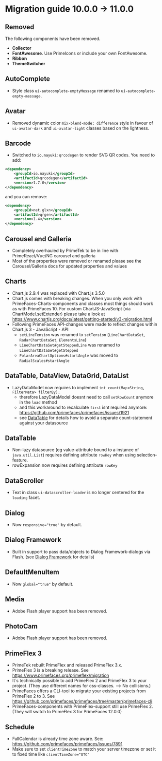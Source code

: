 # Migration guide 10.0.0 -> 11.0.0

## Removed
The following components have been removed.
  - **Collector**
  - **FontAwesome**. Use PrimeIcons or include your own FontAwesome.
  - **Ribbon**
  - **ThemeSwitcher**

## AutoComplete
  * Style class `ui-autocomplete-emptyMessage` renamed to `ui-autocomplete-empty-message`.

## Avatar
  * Removed dynamic color `mix-blend-mode: difference` style in favour of `ui-avatar-dark` and `ui-avatar-light` classes based on the lightness.

## Barcode
  * Switched to `io.nayuki:qrcodegen` to render SVG QR codes. You need to add:
```xml
<dependency>
    <groupId>io.nayuki</groupId>
    <artifactId>qrcodegen</artifactId>
    <version>1.7.0</version>
</dependency>
```
and you can remove:
```xml
<dependency>
    <groupId>net.glxn</groupId>
    <artifactId>qrgen</artifactId>
    <version>1.4</version>
</dependency>
```

## Carousel and Galleria
- Completely overhauled by PrimeTek to be in line with PrimeReact/Vue/NG carousel and galleria
- Most of the properties were removed or renamed please see the Carousel/Galleria docs for updated properties and values

## Charts
- Chart.js 2.9.4 was replaced with Chart.js 3.5.0
- Chart.js comes with breaking changes. When you only work with PrimeFaces-Charts-components and classes most things should work as with PrimeFaces 10.
  For custom ChartJS-JavaScript (via ChartModel.setExtender) please take a look at https://www.chartjs.org/docs/latest/getting-started/v3-migration.html
- Following PrimeFaces API-changes were made to reflect changes within Chart.js 3 - JavaScript - API
  - `setLineTension` was renamed to `setTension` (`LineChartDataSet`, `RadarChartDataSet`, `ElementsLine`)
  - `LineChartDataSet#getSteppedLine` was renamed to `LineChartDataSet#getStepped`
  - `PolarAreaChartOptions#startAngle` was moved to `RadialScales#startAngle`

## DataTable, DataView, DataGrid, DataList
- LazyDataModel now requires to implement `int count(Map<String, FilterMeta> filterBy);`
    - therefore LazyDataModel doesnt need to call `setRowCount` anymore in the `load` method
    - and this workaround to recalculate `first` isnt required anymore: https://github.com/primefaces/primefaces/issues/1921
    - see [DataTable](/components/datatable.md?id=lazy-loading) for details how to avoid a separate count-statement against your datasource

## DataTable 
- Non-lazy datasource (eg value-attribute bound to a instance of `java.util.List`) requires defining attribute `rowKey` when using selection-feature.
- rowExpansion now requires defining attribute `rowKey`

## DataScroller
- Text in class `ui-datascroller-loader` is no longer centered for the `loading` facet.

## Dialog
- Now `responsive="true"` by default.

## Dialog Framework
- Built in support to pass data/objects to Dialog Framework-dialogs via Flash. (see [Dialog Framework](/core/dialogframework?id=parent-page-to-dialog) for details)

## DefaultMenuItem
- Now `global="true"` by default.

## Media
- Adobe Flash player support has been removed.

## PhotoCam
- Adobe Flash player support has been removed.

## PrimeFlex 3
- PrimeTek rebuilt PrimeFlex and released PrimeFlex 3.x.
- PrimeFlex 3 is a breaking release. See https://www.primefaces.org/primeflex/migration
- It´s technically possible to add PrimeFlex 2 and PrimeFlex 3 to your project. (They use different names for css-classes. --> No collisions.)
- PrimeFaces offers a CLI-tool to migrate your existing projects from PrimeFlex 2 to 3. See https://github.com/primefaces/primefaces/tree/master/primefaces-cli
- PrimeFaces-components with PrimeFlex-support still use PrimeFlex 2. (They will switch to PrimeFlex 3 for PrimeFaces 12.0.0)

## Schedule
- FullCalendar is already time zone aware. See: https://github.com/primefaces/primefaces/issues/7891
- Make sure to set `clientTimeZone` to match your server timezone or set it to fixed time like `clientTimeZone="UTC"`
